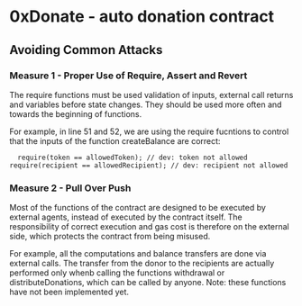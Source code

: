 # 0xDonate - auto donation contract

## Avoiding Common Attacks

### Measure 1 - Proper Use of Require, Assert and Revert  

The require functions must be used validation of inputs, external call returns and variables before state changes. They should be used more often and towards the beginning of functions.

For example, in line 51 and 52, we are using the require fucntions to control that the inputs of the function createBalance are correct:

`  require(token == allowedToken); // dev: token not allowed  
  require(recipient == allowedRecipient); // dev: recipient not allowed`  


### Measure 2 - Pull Over Push  

Most of the functions of the contract are designed to be executed by external agents, instead of executed by the contract itself. The responsibility of correct execution and gas cost is therefore on the external side, which protects the contract from being misused.

For example, all the computations and balance transfers are done via external calls. The transfer from the donor to the recipients are actually performed only whenb calling the functions withdrawal or distributeDonations, which can be called by anyone. 
Note: these functions have not been implemented yet.

